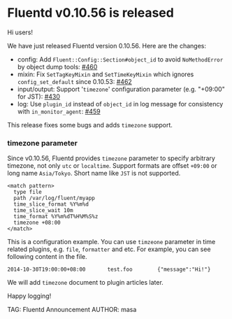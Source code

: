 # Fluentd v0.10.56 is released

Hi users!

We have just released Fluentd version 0.10.56.
Here are the changes:

* config: Add `Fluent::Config::Section#object_id` to avoid `NoMethodError` by object dump tools: [#460](https://github.com/fluent/fluentd/pull/460)
* mixin: Fix `SetTagKeyMixin` and `SetTimeKeyMixin` which ignores `config_set_default` since 0.10.53: [#462](https://github.com/fluent/fluentd/pull/462)
* input/output: Support '`timezone`' configuration parameter (e.g. "+09:00" for JST): [#430](https://github.com/fluent/fluentd/pull/430)
* log: Use `plugin_id` instead of `object_id` in log message for consistency with `in_monitor_agent`: [#459](https://github.com/fluent/fluentd/pull/459)

This release fixes some bugs and adds `timezone` support.

### timezone parameter

Since v0.10.56, Fluentd provides `timezone` parameter to specify arbitrary timezone, not only `utc` or `localtime`.
Support formats are offset `+09:00` or long name `Asia/Tokyo`. Short name like `JST` is not supported.

```aconf
<match pattern>
  type file
  path /var/log/fluent/myapp
  time_slice_format %Y%m%d
  time_slice_wait 10m
  time_format %Y%m%dT%H%M%S%z
  timezone +08:00
</match>
```

This is a configuration example. You can use `timzeone` parameter in time related plugins, e.g. `file`, `formatter` and etc.
For example, you can see following content in the file.

    2014-10-30T19:00:00+08:00       test.foo        {"message":"Hi!"}

We will add `timezone` document to plugin articles later.


Happy logging!


TAG: Fluentd Announcement
AUTHOR: masa
